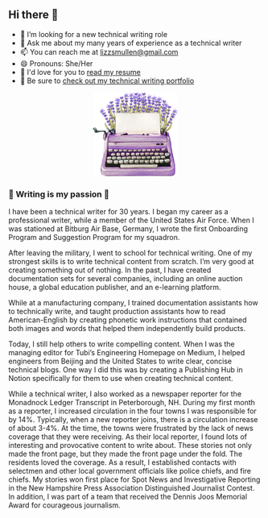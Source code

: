 ## Hi there 👋

- 🤔 I’m looking for a new technical writing role
- 💬 Ask me about my many years of experience as a technical writer
- 📫 You can reach me at lizzsmullen@gmail.com
- 😄 Pronouns: She/Her
- 👑 I'd love for you to [read my resume](https://github.com/lizztest/lizzpowerlifter/blob/main/Lizz%20Smullen%20NEW.pdf)
- 🧚 Be sure to [check out my technical writing portfolio](https://github.com/lizztest/lizzpowerlifter/blob/main/Technical%20Writing%20Portfolio.md)

<p align="center">
  <img src="https://github.com/lizztest/lizzpowerlifter/raw/main/AdobeStock_415859523.jpeg" alt="Descriptive Alt Text" width="168" />
</p>


### 💖 Writing is my passion 💖	

I have been a technical writer for 30 years. I began my career as a professional writer, while a member of the United States Air Force. When I was stationed at Bitburg Air Base, Germany, I wrote the first Onboarding Program and Suggestion Program for my squadron.

After leaving the military, I went to school for technical writing. One of my strongest skills is to write technical content from scratch. I’m very good at creating something out of nothing. In the past, I have created documentation sets for several companies, including an online auction house, a global education publisher, and an e-learning platform.  

While at a manufacturing company, I trained documentation assistants how to technically write, and taught production assistants how to read American-English by creating phonetic work instructions that contained both images and words that helped them independently build products.  

Today, I still help others to write compelling content. When I was the managing editor for Tubi’s Engineering Homepage on Medium, I helped engineers from Beijing and the United States to write clear, concise technical blogs. One way I did this was by creating a Publishing Hub in Notion specifically for them to use when creating technical content.  

While a technical writer, I also worked as a newspaper reporter for the Monadnock Ledger Transcript in Peterborough, NH. During my first month as a reporter, I increased circulation in the four towns I was responsible for by 14%. Typically, when a new reporter joins, there is a circulation increase of about 3-4%. At the time, the towns were frustrated by the lack of news coverage that they were receiving. As their local reporter, I found lots of interesting and provocative content to write about. These stories not only made the front page, but they made the front page under the fold. The residents loved the coverage. As a result, I established contacts with selectmen and other local government officials like police chiefs, and fire chiefs. My stories won first place for Spot News and Investigative Reporting in the New Hampshire Press Association Distinguished Journalist Contest. In addition, I was part of a team that received the Dennis Joos Memorial Award for courageous journalism.
